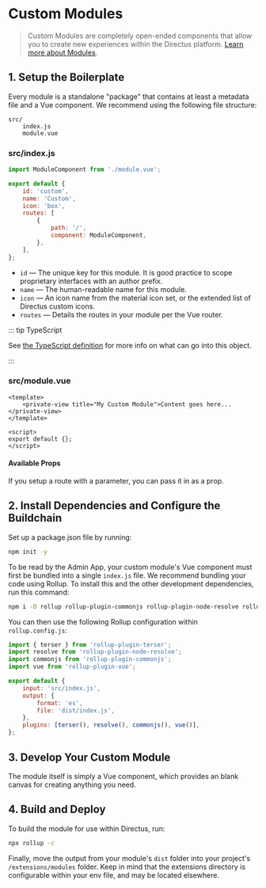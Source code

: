 # Custom Modules <small></small>

> Custom Modules are completely open-ended components that allow you to create new experiences within the Directus platform. [Learn more about Modules](/concepts/modules/).

## 1. Setup the Boilerplate

Every module is a standalone "package" that contains at least a metadata file and a Vue component. We recommend using
the following file structure:

```
src/
	index.js
	module.vue
```

### src/index.js

```js
import ModuleComponent from './module.vue';

export default {
	id: 'custom',
	name: 'Custom',
	icon: 'box',
	routes: [
		{
			path: '/',
			component: ModuleComponent,
		},
	],
};
```

- `id` — The unique key for this module. It is good practice to scope proprietary interfaces with an author prefix.
- `name` — The human-readable name for this module.
- `icon` — An icon name from the material icon set, or the extended list of Directus custom icons.
- `routes` — Details the routes in your module per the Vue router.

::: tip TypeScript

See
[the TypeScript definition](https://github.com/directus/directus/blob/20355fee5eba514dd75565f60269311187010c66/app/src/modules/types.ts#L6-L17)
for more info on what can go into this object.

:::

### src/module.vue

```vue
<template>
	<private-view title="My Custom Module">Content goes here...</private-view>
</template>

<script>
export default {};
</script>
```

#### Available Props

If you setup a route with a parameter, you can pass it in as a prop.

## 2. Install Dependencies and Configure the Buildchain

Set up a package.json file by running:

```bash
npm init -y
```

To be read by the Admin App, your custom module's Vue component must first be bundled into a single `index.js` file. We
recommend bundling your code using Rollup. To install this and the other development dependencies, run this command:

```bash
npm i -D rollup rollup-plugin-commonjs rollup-plugin-node-resolve rollup-plugin-terser rollup-plugin-vue@5.0.0 @vue/compiler-sfc rollup-plugin-vue@next
```

You can then use the following Rollup configuration within `rollup.config.js`:

```js
import { terser } from 'rollup-plugin-terser';
import resolve from 'rollup-plugin-node-resolve';
import commonjs from 'rollup-plugin-commonjs';
import vue from 'rollup-plugin-vue';

export default {
	input: 'src/index.js',
	output: {
		format: 'es',
		file: 'dist/index.js',
	},
	plugins: [terser(), resolve(), commonjs(), vue()],
};
```

## 3. Develop Your Custom Module

The module itself is simply a Vue component, which provides an blank canvas for creating anything you need.

## 4. Build and Deploy

To build the module for use within Directus, run:

```bash
npx rollup -c
```

Finally, move the output from your module's `dist` folder into your project's `/extensions/modules` folder. Keep in mind
that the extensions directory is configurable within your env file, and may be located elsewhere.
